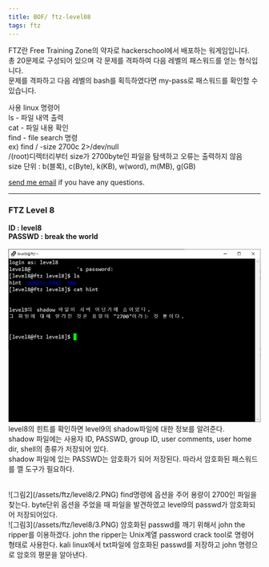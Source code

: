 ```yaml
---
title: BOF/ ftz-level08
tags: ftz
---
```


FTZ란 Free Training Zone의 약자로 hackerschool에서 배포하는 워게임입니다.  
총 20문제로 구성되어 있으며 각 문제를 격파하여 다음 레벨의 패스워드를 얻는 형식입니다.  
문제를 격파하고 다음 레벨의 bash를 획득하였다면 my-pass로 패스워드를 확인할 수 있습니다.  

사용 linux 명령어  
ls - 파일 내역 출력  
cat - 파일 내용 확인  
find - file search 명령  
ex) find / -size 2700c 2>/dev/null  
/(root)디렉터리부터 size가 2700byte인 파일을 탐색하고 오류는 출력하지 않음  
size 단위 : b(블록), c(Byte), k(KB), w(word), m(MB), g(GB)  

[send me email](mailto:jewel7492@gmail.com) if you have any questions.

<!--more-->

---
### FTZ Level 8
**ID : level8**  
**PASSWD : break the world**         
<br />
![그림1](/assets/ftz/level8/1.PNG)  
level8의 힌트를 확인하면 level9의 shadow파일에 대한 정보를 알려준다.  
shadow 파일에는 사용자 ID, PASSWD, group ID, user comments, user home dir, shell의 종류가 저장되어 있다.  
shadow 파일에 있는 PASSWD는 암호화가 되어 저장된다. 따라서 암호화된 패스워드를 깰 도구가 필요하다.  

<br />
![그림2](/assets/ftz/level8/2.PNG)  
find명령에 옵션을 주어 용량이 2700인 파일을 찾는다.  
byte단위 옵션을 주었을 때 파일을 발견하였고 level9의 passwd가 암호화되어 저장되어있다.  

<br />
![그림3](/assets/ftz/level8/3.PNG)  
암호화된 passwd를 깨기 위해서 john the ripper를 이용하겠다.  
john the ripper는 Unix계열 password crack tool로 명령어 형태로 사용한다.  
kali linux에서 txt파일에 암호화된 passwd를 저장하고 john 명령으로 암호의 평문을 알아낸다.  
